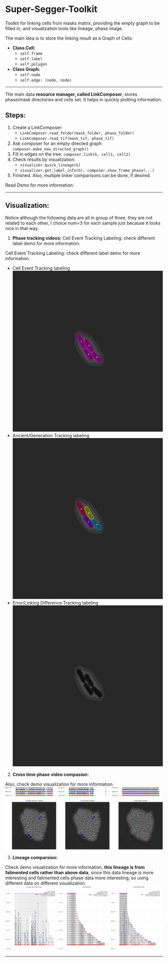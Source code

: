 # Super-Segger-Toolkit
Toolkit for linking cells from masks matrix, providing the empty graph to be filled in, and visualization tools like lineage, phase image.

The main idea is to store the linking result as a Graph of Cells:

- **Class Cell:**
  - `self.frame`
  - `self.label`
  - `self.polygon`
- **Class Graph:**
  - `self.node`
  - `self.edge: (node, node)`

---
The main data **resource manager, called LinkComposer**, stores phase/mask directories and cells set. It helps in quickly plotting information.

## Steps:
1. Create a LinkComposer:
   - `LinkComposer.read_folder(mask_folder, phase_folder)`
   - `LinkComposer.read_tif(mask_tif, phase_tif)`
2. Ask composer for an empty directed graph: `composer.make_new_directed_graph()`
3. Fill in edges on the tree: `composer.link(G, cell1, cell2)`
4. Check results by visualization:
     - `visualizer.quick_lineage(G)`
     - `visualizer.get_label_info(G), composer.show_frame_phase(...)`
5. Finished. Also, multiple linker comparisons can be done, if desired.

   
Read Demo for more information: 

---
## Visualization:
Notice although the following data are all in group of three, they are not related to each other, I choice num=3 for each sample just because it looks nice in that way. 

1. **Phase tracking videos:**
Cell Event Tracking Labeling:
check different label demo for more information.

Cell Event Tracking Labeling:
check different label demo for more information.

- Cell Event Tracking labeling
![Image 1](https://github.com/yyang35/super-segger-toolkit/blob/main/readme_media/event_label.gif) 
- Ancient/Generation Tracking labeling
![Image 2](https://github.com/yyang35/super-segger-toolkit/blob/main/readme_media/generation_label.gif) 
- Error/Linking Difference Tracking labeling
![Image 3](https://github.com/yyang35/super-segger-toolkit/blob/main/readme_media/warning_label.gif) 


2. **Cross time phase video compasion:**

Also, check demo visualization for more information
![image](https://github.com/yyang35/super-segger-toolkit/blob/main/readme_media/phase_comparsion.png)

3. **Lineage comparsion:**

Check demo visualization for more information, **this lineage is from falimented cells rather than above data**, since this data lineage is more interesting and falimented cells phase data more interesting, so using different data on different visualization. 
![image](https://github.com/yyang35/super-segger-toolkit/blob/main/readme_media/lineage_comparsion.png)




---

